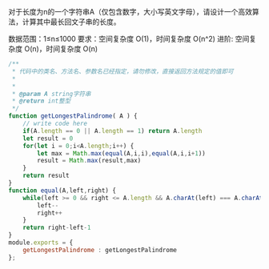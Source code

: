 对于长度为n的一个字符串A（仅包含数字，大小写英文字母），请设计一个高效算法，计算其中最长回文子串的长度。


数据范围：1≤n≤1000
要求：空间复杂度 O(1)，时间复杂度 O(n^2)
进阶:  空间复杂度 O(n)，时间复杂度 O(n)

```js
/**
 * 代码中的类名、方法名、参数名已经指定，请勿修改，直接返回方法规定的值即可
 *
 * 
 * @param A string字符串 
 * @return int整型
 */
function getLongestPalindrome( A ) {
    // write code here
    if(A.length == 0 || A.length == 1) return A.length
    let result = 0
    for(let i = 0;i<A.length;i++) {
        let max = Math.max(equal(A,i,i),equal(A,i,i+1))
        result = Math.max(result,max)
    }
    return result
}
function equal(A,left,right) {
    while(left >= 0 && right <= A.length && A.charAt(left) === A.charAt(right)) {
        left--
        right++
    }
    return right-left-1
}
module.exports = {
    getLongestPalindrome : getLongestPalindrome
};
```